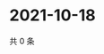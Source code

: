 # 2021-10-18

共 0 条

<!-- BEGIN -->
<!-- 最后更新时间 Mon Oct 18 2021 20:24:13 GMT+0800 (China Standard Time) -->

<!-- END -->
